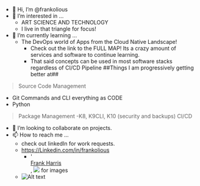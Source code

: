 - 👋 Hi, I’m @frankolious
- 👀 I’m interested in ...
  - ART SCIENCE AND TECHNOLOGY
  - I live in that triangle for focus!
- 🌱 I’m currently learning ...
  - The DevOps world of Apps from the Cloud Native Landscape!
    - Check out the link to the FULL MAP! Its a crazy amount of services and software to continue learning.
    - That said concepts can be used in most software stacks regardless of CI/CD Pipeline
##Things I am progressively getting better at##
>Source Code Management
   - Git Commands and CLI everything as CODE
   - Python
>Package Management
    -K8, K9CLI, K10 (security and backups)
>CI/CD
>>
- 💞️ I’m looking to collaborate on projects.
- 📫 How to reach me ...
  - check out linkedIn for work requests.
  - https://Linkedin.com/in/frankolious
    - '<div class="badge-base LI-profile-badge" data-locale="en_US" data-size="medium" data-theme="dark" data-type="VERTICAL" data-vanity="frankolious" data-version="v1"><a class="badge-base__link LI-simple-link" href="https://ch.linkedin.com/in/frankolious?trk=profile-badge">Frank Harris</a></div>,
         ![](url "" ) for images
  - ![Alt text](https://assets.digitalocean.com/articles/alligator/boo.svg "a title")


<!---
frankolious/frankolious is a ✨ special ✨ repository because its `README.md` (this file) appears on your GitHub profile.
You can click the Preview link to take a look at your changes.
--->
